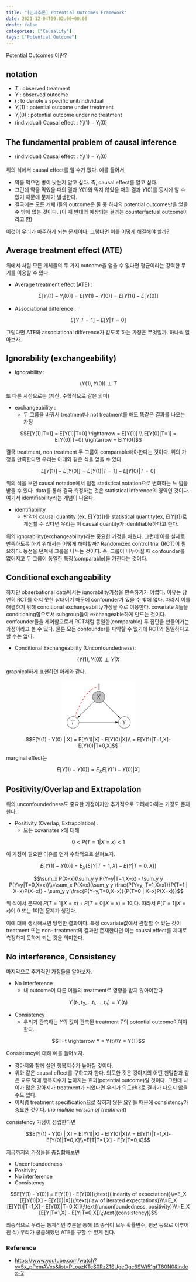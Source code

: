 ```yaml
---
title: "[인과추론] Potential Outcomes Framework"
date: 2021-12-04T09:02:00+00:00
draft: false
categories: ["Causality"]
tags: ["Potential Outcome"]
---
```


Potential Outcomes 이란? 

<!--more-->

## notation
- $T$ : observed treatment
- $Y$ : observed outcome
- $i$ : to denote a specific unit/individual
- $Y_i (1)$ : potential outcome under treatment
- $Y_i (0)$ : potential outcome under no treatment
- (individual) Causal effect : $Y_i (1) - Y_i (0)$

## The fundamental problem of causal inference
- (individual) Causal effect : $Y_i (1) - Y_i (0)$

위의 식에서 causal effect를 알 수가 없다. 예를 들어서,
- 약을 먹으면 병이 낫는지 알고 싶다. 즉, causal effect를 알고 싶다.
- 그런데 약을 먹었을 때의 결과 $Y(1)$와 먹지 않았을 때의 결과 $Y(0)$를 동시에 알 수 없기 때문에 문제가 발생한다.
- 결국에는 모든 개체 $i$들의 outcome은 둘 중 하나의 potential outcome만을 얻을 수 밖에 없는 것이다. (이 때 반대의 예상되는 결과는 counterfactual outcome이라고 함)

이것이 우리가 마주하게 되는 문제이다. 그렇다면 이를 어떻게 해결해야 할까?

## Average treatment effect (ATE)
위에서 처럼 모든 개체들의 두 가지 outcome을 얻을 수 없다면 평균이라는 강력한 무기를 이용할 수 있다.

- Average treatment effect (ATE) : 

$$E[Y_i (1) - Y_i (0)] = E[Y(1) - Y(0)] = E[Y(1)] - E[Y(0)]$$

- Associational difference :

$$E[Y|T=1] - E[Y|T=0]$$

그렇다면 ATE와 associational difference가 같도록 하는 가정은 무엇일까. 하나씩 알아보자.

## Ignorability (exchangeability)
- Ignorability : 

$$(Y(1),Y(0)) \perp T$$

$$$$

또 다른 시점으로는 (계산, 수학적으로 같은 의미)
- exchangeability :
  - 두 그룹을 바꿔서 treatment나 not treatment를 해도 똑같은 결과를 나오는 가정

$$E[Y(1)|T=1] = E[Y(1)|T=0] \rightarrow = E[Y(1)] \\ E[Y(0)|T=1] = E[Y(0)|T=0] \rightarrow = E[Y(0)]$$

결국 treatment, non treatment 두 그룹이 comparable해야한다는 것이다. 위의 가정을 만족한다면 우리는 아래와 같은 식을 얻을 수 있다.

$$E[Y(1)] - E[Y(0)] = E[Y(1)|T=1] - E[Y(0)|T=0]$$

위의 식을 보면 causal notation에서 점점 statistical notation으로 변화하는 느
낌을 받을 수 있다. data를 통해 결국 측정하는 것은 statistical inference의 영역인 것이다. 여기서 identifiability라는 개념이 나온다.

- identifiability
  - 만약에 causal quantity (ex, $E[Y(t)]$)를 statistical quantity(ex, $E[Y\|t]$)로 계산할 수 있다면 우리는 이 causal quantity가 identifiable하다고 한다.

위의 ignorability(exchangeability)라는 중요한 가정을 배웠다. 그런데 이를 실제로 만족하도록 하기 위해서는 어떻게 해야할까? Randomized control trial (RCT)이 필요하다. 동전을 던져서 그룹을 나누는 것이다. 즉, 그룹이 나누어질 때 confounder를 없어지고 두 그룹이 동일한 특징(comparable)을 가진다는 것이다.

## Conditional exchangeability
하지만 obserbational data에서는 ignorability가정을 만족하기가 어렵다. 이유는 당연히 RCT를 하지 못한 상태이기 때문에 confounder가 있을 수 밖에 없다. 따라서 이를 해결하기 위해 conditional exchangeability가정을 주로 이용한다. covariate $X$들을 conditioning함으로서 subgroup들이 exchangeable하게 만드는 것이다. confounder들을 제어함으로서 RCT처럼 동일한(comparable) 두 집단을 만들어가는 과정이라고 볼 수 있다. 물론 모든 confounder를 파악할 수 없기에 RCT와 동일하다고 할 수는 없다.

- Conditional Exchangeability (Unconfoundedness):

$$(Y(1),Y(0)) \perp Y |X$$

graphical하게 표현하면 아래와 같다.

<center>
    <img src="https://github.com/minsoo9506/blog/blob/master/static/blog-imgs/Lec_02_01.PNG?raw=true"  width="200">
</center>

$$E[Y(1) - Y(0) | X] = E[Y(1)|X] - E[Y(0)|X]\\ = E[Y(1)|T=1,X]-E[Y(0)|T=0,X]$$

marginal effect는 

$$E[Y(1) - Y(0)] = E_X E[Y(1) - Y(0)|X]$$

## Positivity/Overlap and Extrapolation
위의 unconfoundedness도 중요한 가정이지만 추가적으로 고려해야하는 가정도 존재한다.

- Positivity (Overlap, Extrapolation) :
  - 모든 covariates $x$에 대해

$$0 < P(T=1|X=x) < 1$$

이 가정이 필요한 이유를 먼저 수학적으로 살펴보자.

$$E[Y(1) - Y(0)] = E_X [E[Y|T=1, X] - E[Y|T=0, X]]$$

$$\sum_x P(X=x)(\sum_y y P(Y=y|T=1,X=x) - \sum_y y P(Y=y|T=0,X=x))\\=\sum_x P(X=x)(\sum_y y \frac{P(Y=y, T=1,X=x)}{P(T=1 | X=x)P(X=x)} - \sum_y y \frac{P(Y=y,T=0,X=x)}{P(T=0 | X=x)P(X=x)})$$

위 식에서 분모에 $P(T=1\|X=x)+P(T=0\|X=x)=1$이다. 따라서 $P(T=1\|X=x)$이 0 또는 1이면 문제가 생긴다.

이에 대해 생각해보면 당연한 결과이다. 특정 covariate값에서 관찰할 수 있는 것이 treatment 또는 non- treatment의 결과만 존재한다면 이는 causal effect를 제대로 측정하지 못하게 되는 것을 의미한다.

## No interference, Consistency
마지막으로 추가적인 가정들을 알아보자.

- No Interference
  - 내 outcome이 다른 이들의 treatment로 영향을 받지 않아야한다

$$Y_i (t_1, t_2,...t_i,..., t_n) = Y_i (t_i)$$

- Consistency
  - 우리가 관측하는 $Y$의 값이 관측된 treatment $T$의  potential outcome이여야 한다.

$$T=t \rightarrow Y = Y(t)\\Y = Y(T)$$

Consistency에 대해 예를 들어보자. 
- 강아지와 함께 살면 행복지수가 높아질 것이다.
- 위와 같은 causal effect를 구하고자 한다. 의도한 것은 강아지의 어떤 친밀함과 같은 교류 덕에 행복지수가 높아지는 효과(potential outcome)일 것이다. 그런데 나이가 많은 강아지가 treatment가 되었다면 우리가 의도한대로 결과가 나오지 않을 수도 있다.
- 이처럼 treatment specification으로 잡히지 않은 요인들 때문에 consistency가 중요한 것이다. (*no muliple version of treatment*)

consistency 가정이 성립한다면 

$$E[Y(1) - Y(0) | X] = E[Y(1)|X] - E[Y(0)|X]\\ = E[Y(1)|T=1,X]-E[Y(0)|T=0,X]\\=E[T|T=1,X] - E[Y|T=0,X]$$

지금까지의 가정들을 총집합해보면
- Unconfoundedness
- Positivity
- No interference
- Consistency

$$E[Y(1) - Y(0)] = E[Y(1)] - E[Y(0)]\;\text{(linearity of expectation)}\\=E_X [E[Y(1)|X] - E[Y(0)|X]]\;\text{(law of iterated expectations)}\\=E_X [E[Y(1)|T=1,X] - E[Y(0)|T=0,X]]\;\text{(unconfoundedness, positivity)}\\=E_X [E[Y|T=1,X] - E[Y|T=0,X]]\;\text{(consistency)}$$

최종적으로 우리는 통계적인 추론을 통해 (최종식이 모두 확률변수, 평균 등으로 이루어진 식) 우리가 궁금해했던 ATE를 구할 수 있게 된다.

### Reference
- https://www.youtube.com/watch?v=5x_pPemAVxs&list=PLoazKTcS0RzZ1SUgeOgc6SWt51gfT80N0&index=2